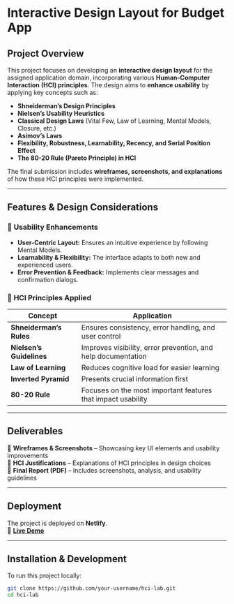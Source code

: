 # **Interactive Design Layout for Budget App**

## **Project Overview**
This project focuses on developing an **interactive design layout** for the assigned application domain, incorporating various **Human-Computer Interaction (HCI) principles**. The design aims to **enhance usability** by applying key concepts such as:
- **Shneiderman’s Design Principles**
- **Nielsen’s Usability Heuristics**
- **Classical Design Laws** (Vital Few, Law of Learning, Mental Models, Closure, etc.)
- **Asimov’s Laws**
- **Flexibility, Robustness, Learnability, Recency, and Serial Position Effect**
- **The 80-20 Rule (Pareto Principle) in HCI**

The final submission includes **wireframes, screenshots, and explanations** of how these HCI principles were implemented.

---

## **Features & Design Considerations**
### 🔹 **Usability Enhancements**
- **User-Centric Layout:** Ensures an intuitive experience by following Mental Models.
- **Learnability & Flexibility:** The interface adapts to both new and experienced users.
- **Error Prevention & Feedback:** Implements clear messages and confirmation dialogs.

### 🔹 **HCI Principles Applied**
| Concept | Application |
|---------|------------|
| **Shneiderman’s Rules** | Ensures consistency, error handling, and user control |
| **Nielsen’s Guidelines** | Improves visibility, error prevention, and help documentation |
| **Law of Learning** | Reduces cognitive load for easier learning |
| **Inverted Pyramid** | Presents crucial information first |
| **80-20 Rule** | Focuses on the most important features that impact usability |

---

## **Deliverables**
📌 **Wireframes & Screenshots** – Showcasing key UI elements and usability improvements  
📌 **HCI Justifications** – Explanations of HCI principles in design choices  
📌 **Final Report (PDF)** – Includes screenshots, analysis, and usability guidelines  

---

## **Deployment**
The project is deployed on **Netlify**.  
🔗 **[Live Demo](https://hci-lab-anirudh.netlify.app/)**  

---

## **Installation & Development**
To run this project locally:
```bash
git clone https://github.com/your-username/hci-lab.git
cd hci-lab
